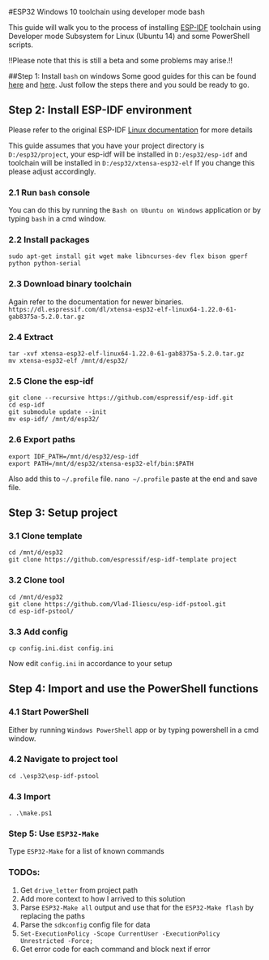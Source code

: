 #ESP32 Windows 10 toolchain using developer mode bash

This guide will walk you to the process of installing [ESP-IDF](https://github.com/espressif/esp-idf) toolchain 
using Developer mode Subsystem for Linux (Ubuntu 14) and some PowerShell scripts. 

!!Please note that this is still a beta and some problems may arise.!!

##Step 1: Install `bash` on windows
Some good guides for this can be found [here](http://www.windowscentral.com/how-install-bash-shell-command-line-windows-10)
and [here](http://www.windowscentral.com/how-install-bash-shell-command-line-windows-10). Just follow the steps there and 
you sould be ready to go.

## Step 2: Install ESP-IDF environment
Please refer to the original ESP-IDF [Linux documentation](https://esp-idf.readthedocs.io/en/latest/linux-setup.html) for more details

This guide assumes that you have your project directory is `D:/esp32/project`, your esp-idf will be installed in `D:/esp32/esp-idf`
and toolchain will be installed in `D:/esp32/xtensa-esp32-elf`
If you change this please adjust accordingly.

### 2.1 Run `bash` console
You can do this by running the `Bash on Ubuntu on Windows` application or by typing `bash` in a cmd window.
### 2.2 Install packages
`sudo apt-get install git wget make libncurses-dev flex bison gperf python python-serial`
### 2.3 Download binary toolchain
Again refer to the documentation for newer binaries.
 `https://dl.espressif.com/dl/xtensa-esp32-elf-linux64-1.22.0-61-gab8375a-5.2.0.tar.gz`
### 2.4 Extract
```
tar -xvf xtensa-esp32-elf-linux64-1.22.0-61-gab8375a-5.2.0.tar.gz
mv xtensa-esp32-elf /mnt/d/esp32/
```
### 2.5 Clone the esp-idf
```
git clone --recursive https://github.com/espressif/esp-idf.git
cd esp-idf
git submodule update --init
mv esp-idf/ /mnt/d/esp32/
```
### 2.6 Export paths
```
export IDF_PATH=/mnt/d/esp32/esp-idf
export PATH=/mnt/d/esp32/xtensa-esp32-elf/bin:$PATH
```
Also add this to `~/.profile` file.
`nano ~/.profile` paste at the end and save file.

## Step 3: Setup project
### 3.1 Clone template
```
cd /mnt/d/esp32
git clone https://github.com/espressif/esp-idf-template project
```
### 3.2 Clone tool
```
cd /mnt/d/esp32
git clone https://github.com/Vlad-Iliescu/esp-idf-pstool.git
cd esp-idf-pstool/
```
### 3.3 Add config
```
cp config.ini.dist config.ini
```
Now edit `config.ini` in accordance to your setup

## Step 4: Import and use the PowerShell functions
### 4.1 Start PowerShell
Either by running `Windows PowerShell` app or by typing powershell in a cmd window.
### 4.2 Navigate to project tool
`cd .\esp32\esp-idf-pstool`
### 4.3 Import
`. .\make.ps1`

### Step 5: Use `ESP32-Make`
Type `ESP32-Make` for a list of known commands

### TODOs:
1. Get `drive_letter` from project path
2. Add more context to how I arrived to this solution
3. Parse `ESP32-Make all` output and use that for the `ESP32-Make flash` by replacing the paths
4. Parse the `sdkconfig` config file for data
5. `Set-ExecutionPolicy -Scope CurrentUser -ExecutionPolicy Unrestricted -Force;`
6. Get error code for each command and block next if error
